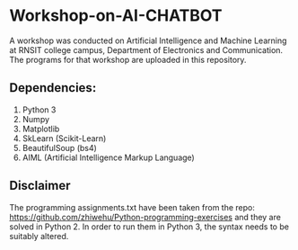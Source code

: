 # Workshop-on-AI-CHATBOT
A workshop was conducted on Artificial Intelligence and Machine Learning at RNSIT college campus, Department of Electronics and Communication. The programs for that workshop are uploaded in this repository. 

## Dependencies:
  1. Python 3
  2. Numpy
  3. Matplotlib
  4. SkLearn (Scikit-Learn)
  5. BeautifulSoup (bs4)
  6. AIML (Artificial Intelligence Markup Language)


## Disclaimer
The programming assignments.txt have been taken from the repo: https://github.com/zhiwehu/Python-programming-exercises 
and they are solved in Python 2. In order to run them in Python 3, the syntax needs to be suitably altered.
